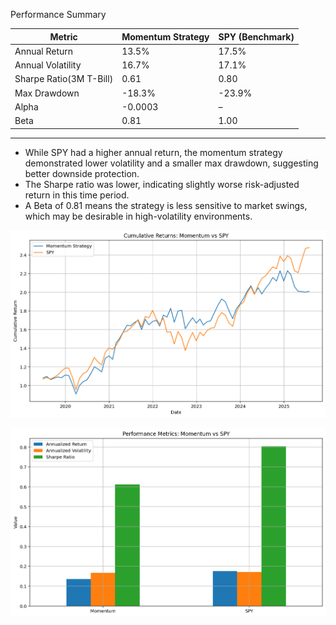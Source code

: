 
Performance Summary

| Metric                 | Momentum Strategy | SPY (Benchmark) |
|------------------------|-------------------|------------------|
| Annual Return          | 13.5%              | 17.5%            |
| Annual Volatility      | 16.7%              | 17.1%            |
| Sharpe Ratio(3M T-Bill)| 0.61               | 0.80             |   
| Max Drawdown           | -18.3%             | -23.9%           |
| Alpha                  | -0.0003            | –                |
| Beta                   | 0.81               | 1.00             |

---

- While SPY had a higher annual return, the momentum strategy demonstrated lower volatility and a smaller max drawdown, suggesting better downside protection.
- The Sharpe ratio was lower, indicating slightly worse risk-adjusted return in this time period.
- A Beta of 0.81 means the strategy is less sensitive to market swings, which may be desirable in high-volatility environments.

![Cumulative Returns](cumulative_returns.png)

![Performance Metrics](performance_metrics.png)



